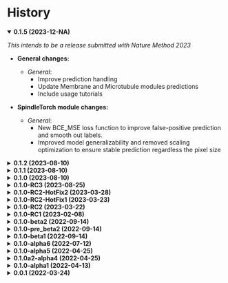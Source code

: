 # History

<details open>
    <summary><b>0.1.5 (2023-12-NA)</b></summary>

*This intends to be a release submitted with Nature Method 2023*

* **General changes:**
    * *General*:
        * Improve prediction handling
        * Update Membrane and Microtubule modules predictions
        * Include usage tutorials
    
* **SpindleTorch module changes:**
  * *General*: 
    * New BCE_MSE loss function to improve false-positive prediction and 
      smooth out labels.
    * Improved model generalizability and removed scaling optimization to ensure
      stable prediction regardless the pixel size
      
</details>

<details>
    <summary><b>0.1.2 (2023-08-10)</b></summary>

* **General changes:**
    * *General*:
        * Fix installation for ARM64/aarch64 machine

</details>

<details>
    <summary><b>0.1.1 (2023-08-10)</b></summary>

* **General changes:**
    * *General*:
        * Documentation update
        * General bugfixes

</details>

<details>
    <summary><b>0.1.0 (2023-08-10)</b></summary>

* **General changes:**
    * *General*:
        * Documentation update
        * Added full support for OTA updates of the entire package
        * Fixed AWS access denied error on some networks
        * A few bug fixes
        * Fixed Bugs in final filament filtering algorithms
        * Added filament filtering for removing false-positive rapid 150-degree connections
        * Microtubule output is now sorted by the length
        * Each instance receives a segmentation confidence score by which the user can filter out predictions

* **SpindleTorch module changes:**
    * *General*:
        * Update for FNet CNN model for membrane 3D
    * *Optimize*:
        * Improved handling of the pixel size, prompts, and normalization   

* **DIST module changes:**
    * *Optimize*:
        * Update DIST model for 2D and 3D membrane
        * Improved filtering for filament
        * Added confidence value for each filament instance based on filament length and shape
    * *BugFix*:
        * Fixed a few issues in the membrane segmentation pipeline

</details>

<details>
    <summary><b>0.1.0-RC3 (2023-08-25)</b></summary>

* **General changes:**
    * *General*:
        * Full support for 2D data
        * Black
        * Introduced the TARDIS Logo and rebranding to Tardis-PyTorch
        * Remove Open3D library (conflict in CentOS7)
        * Fixed MRC read-out during training that forcibly rotated .mrc files

    * *New_Feature*: 
        * Added new output format .ply
        * New general tardis call
        * Added helper functions csv_am and am_csv
        * Added instance prediction from semantic binary masks 

    * *Optimize*: 
        * Added an optional checkpoint to all Tardis calls
        * Improvements in training for CNN and DIST by users
        * Amira possible output as a raw point cloud

    * *BugFix*:
        * Fixed save for .mrc files

* **SpindleTorch module changes:**
    * *General*:
        * Retrained FNet_32 model for membrane and microtubules
        * Train FNet_32 for 2D membrane segmentation

    * *Optimize*: 
        * 2D CNN network set-up

* **DIST module changes:**
    * *General*:
        * Added simulated data for training on filament-like structures
        * Re-train model no simulated + real data
        * Fine-tuned setting for predictions and post-processing

    * *New_Feature*: 
        * Experimental SparseDist model to offer more memory-efficient performance,  
      for instance segmentation

    * *Optimize*: 
        * Improved visualization outputs
        * Mcov metric optimization
        * Rebuild Graph prediction function to be more robust
        * Reverse-engineered Open3D voxel downsampling and added random downsampling
        * Added distance embedding with a range value

</details>

<details>
    <summary><b>0.1.0-RC2-HotFix2 (2023-03-28)</b></summary>

* **General changes:**
  * Fixed saving int8 semantic output as mrc
  * Added rotation for CNN prediction

</details>

<details>
    <summary><b>0.1.0-RC2-HotFix1 (2023-03-23)</b></summary>

* **General changes:**
  * Fixed loading for corrupted mrc files
  * Fixed for loading and saving mrc/rec files (fix for reading headers size)
  * Fix for loading new Amira SG with coordinates in 'nm' not 'Angstrom'
  * Small fixed in general prediction loops
  * Fixed missing membrane instance prediction output

</details>

<details>
    <summary><b>0.1.0-RC2 (2023-03-22)</b></summary>

* **General changes:**
    * *General*: 
      * Normalized all documentation to *.md
    * *New_Feature*: 
      * Ensure support for PyTorch 2.0 
      * Added benchmark entry
      * Added ClBCE and ClDice loss functions
      * Added binary Amira image file export
      * Full membrane support (training and prediction of cryo-mem)
      * Added costume LR schedular (ISR - invert square root)
    * *Optimize*: 
      * Loss functions pytest and general cleanup
      * Formatting and missing TardisErrors
      * 20x Speed up for Tardis logo for Linux/OS X
    * *BugFix*:
      * Fixed small bugs in metrics calculation

* **SpindleTorch module changes:**
    * *New_Feature* 
      * Added and tested clDice and clBCE loss function
    * *Optimize* 
      * Support for the membrane training dataset
    * *General* 
      * Globally change normalization (0-1) to image standardization (-1-1)
      with mean and standard deviation

* **DIST module changes:**
  * *New_Feature* 
        * Node embedding with furrier random
        * Added calculation of mcov metric during training and saved checkpoint based on it
  * *Optimize* 
    * Point cloud visualization can be now with or without animation

</details>

<details>
    <summary><b>0.1.0-RC1 (2023-02-08)</b></summary>

* **Code restructure:**
    * *Optimize*:
        * Autonomization of tests for all Python version

* **SpindleTorch module changesimize*:
      * Rebuild interpolation for images and mask
      * Simplified building training/testing of datasets
      * Redo mask building from coordinates
      * Build_Point_Cloud
      * New model train with optimize image normalization
    * *BugFix*:
      * image normalization for a few very specific cases

* **DIST module changes:**
    * *Optimize*:
      * Change how DIST distance embedding is computed for GT data.
      * Change normalization for point cloud
        - MT normalized by pixel size
        - All other by open3d downsampling value optional random downsamling
      * F1 eval metric and BCE loss without diagonal axis
    * *New_Feature*:
      * DataLoader for Stanford data
      * spline filtering includes geometric filtering and margin of spline
    * *BugFix*:
      * in a point cloud segmenter when feed with coord idx as float not int

* **General changes:**
    * *General*:
      * Added data competition with Amira mesh output
      * Added license footnote
    * *General* code *Optimize* for speed
    * *BugFix* and *Optimize* for post-processing of spatial-graphs
    * *BugFix* and *New_Feature* for Amira export format (now build multi-label)
    * *BugFix*:
      * AWS weight import when AWS doesn't allow read access
    * *New_Feature*:
      * TardisError for all error handling

</details>

<details>
    <summary><b>0.1.0-beta2 (2022-09-14)</b></summary>

* **Code restructure:**
    * Finished documentation with Sphinx
    * Build tests for the whole tardis-EM
    * Push to RC branch

* **SpindleTorch module changes:**
    * Cryo-membrane model support 
    * Build prediction module for Cryo-membrane
    * Removed scaling module (after extensive tests it shows no benefits)
    * Fixes in building train data set and small restructure (more in documentation)
    * Added more support for 2D images while building test/train dataset
    * Added support for pure probability prediction output in float32

* **DIST module changes:**
    * Last clean-up and prepare for release with ICLR2023

* **General changes:**
    * Added support for mrc and csv file outputs
    * Support for Python 3.11 (awaiting pytorch and open3d)
    * requirements.txt changes and include pytroch with support for different os

</details>

<details>
    <summary><b>0.1.0-pre_beta2 (2022-09-14)</b></summary>

* **Code restructure:**
    * Clean-up
    * Restructure code organization
    * Removed slcpy and unified it with spindletorch and dist
    * Rebuild main classes and make them more general
    * Simplified overall structure
    * Full documentation with Sphinx
    * Separate dev. requirements
    * Cleaned S3 AWS loading and removed old models from the S3 bucket

* **SLCPY module changes:**
    * Removed and managed with SpindleTorch and DIST

* **SpindleTorch module changes:**
    * Retrained FNet_16, FNet_32 and UNet_16, UNet_32

* **DIST module changes:**
    * Introduced DIST for semantic segmentation
    * Retrained model on ScanNet v2 datasets
    * Added node feature embedding with images or RGB values
    * Retrained DIST model on ScanNet v2 + RGB

* **General changes:**
    * Load image data, marge and fixed for int8 and uint8
    * Amira binary import fixes. Amira defined import type. Previously assumption was
      that Amira load all binary as uint8. Amira loads files as uint8 or int8 and
      have different structures when loading mask data which can be binary or ascii.
    * Overall stability improvements
    * Tardis logo was integrated with all TARDIS modules
    * Build tests for the whole tardis-EM
    * Introduced tardis_dev and divided stable and developmental branches
    * Fixed image normalization and ensure correct normalized output for training
      and prediction
    * Added MRC export
    * Minor bugfixes from prebeta2 and new additions to beta2

</details>

<details>
    <summary><b>0.1.0-beta1 (2022-09-14)</b></summary>

* **DIST module changes:**
    * Added new classification model based on DIST
    * Simplified logic for patching big point cloud + reduction of number of patches
    * Model structure now embedded in the model weight file
    * Spline smoothing added to graph prediction
    * Small bugfixes:
        * Fixe initial_scale in model nn.Modules
        * Fixed graph builder for ScanNet and PartNet
    * Speed improved data loader during training
    * Added support for .ply file format and meshes
    * Re-train model on different DIST structures for the paper and searching 
      of the best approach
    * Bugfixes for segmentation of point cloud from graph probabilities
        * Speed-up boost by simplifying the building and reading adjacency matrix
        * Fix in masking adjacency matrix for points already connected
        * Moved from greedy segmentation to 1-step-back segmentation

* **SpindleTorch changes:**
    * Quick retrained model on a hand-curated dataset
    * Added and trained new FNet
    * Standardized pixel size input. Now all data are reshaping pixel size of 2.32
    * Change up-sampling from align_corners=True to align_corners=False
    * Added new data for training from @Stefanie_Redemann and @Gunar
    * Ground-up rebuild spindletorch model
        * New Big UNet model combining both UNet and UNet3Plus
        * Unet/Unet3Plus re-trained <- rejected big_unet is better
        * Train Big UNet
    * Speed-up prediction with the new Big UNet model

* **SLCPY module changes:**
    * Fix interpolation handling for up-sampled datasets
    * Post-processing improvements and speeds-up
    * MRC2014 file format expands readable formats
    * Processing image data with a standardized pixel size of 25 A
    * Bugfixes for floating point precision in Amira output
        * Change floating point from 3 to 15
    * Improvements from importing data from binary Amira file format
        * Change how pixel size is calculated. Amira has weird behavior whenever ET 
          is trimmed. Include this in the pixel size calculation
    * Improvements in .rec, .mrc file loader
        * .rec and .mrc files are format with uint8 (value from -128 to 128) or 
          int8 (value from 0 to 255). Fix the reading of these files

* **TARDIS**
    * Cleaned log output for easier reading
    * New beautiful log progress window
    * Moved loss fun. to common directory
    * Clean-up
    * Flake8 and pyteset fixes
    * Global tunning for segmentation quality

</details>

<details>
    <summary><b>0.1.0-alpha6 (2022-07-12)</b></summary>

* Check pipeline for image embedding (normalization to enhance features)
    * Introduce new normalization ResaleNormalize that spread histogram from 
    2-98 projectile of the intensity distribution
* Model retraining for MTs and membranes (generalization)
* Redone PC normalization
* Additional work on speeding up training by optimizing DataLoader
* TODO: Model retraining for MTs with real image data
* Closed #7 and #9 issue
* Added removal of dist_embedding as an input
* SpindleTorch rebuild to work on 2D and 3D datasets
* DIST training progress bar update (simplified output and removed prints)
* Add Visualizer module for point clouds
* Added hotfix for output of coordinates to fit Amira coordinates transformation
* Spellings and documentation fixes
* Bumped version for DIST and slcpy
* Cleaned code and documentation

</details>

<details>
    <summary><b>0.1.0-alpha5 (2022-04-25)</b></summary>

* Rename GraphFormer to DIST (Dimensionless instance Segmentation Transformer)
* Updates for DIST
    * Setup metric evaluation
    * Changes in handling point cloud
        * Normalization based on K-NN distance
    * Setup for easy dissection of the model
    * Dist version to 0.1.5
    * Added evaluation pipeline

</details>

<details>
    <summary><b>0.1.0a2-alpha4 (2022-04-25)</b></summary>

* Fix for better handling graph prediction
* Fix for #4-#6 issues
* Small bugfixes for GraphFormer while training
* Add point cloud normalization before training/prediction

</details>

<details>
    <summary><b>0.1.0-alpha1 (2022-04-13)</b></summary>

* Rename tardis to tardis-EM
* Build tests for all modules
* Integrated slcpy, spindletorch and graph former
* Added general workflow for MT prediction
    * SLCPY:
        * Loading of data types: .tif, .am, .mrc, .rec for 2D and 3D
        * Included all slcpy modules
        * Move Amira file output of point cloud from graphformer
        * SetUp workflows for data pre- and post-processing 

* SPINDLETORCH
    * Included all spindletorch modules
    * Build standard workflows for training and prediction of 2D and 3D images

* GRAPHFORMER
    * Included all graphformer modules

</details>

<details>
    <summary><b>0.0.1 (2022-03-24)</b></summary>

* Initial commit

</details>
